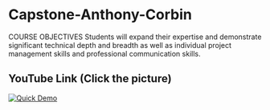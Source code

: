# Capstone-Anthony-Corbin
COURSE OBJECTIVES  Students will expand their expertise and demonstrate significant technical depth and breadth as well as individual project management skills and professional communication skills.

YouTube Link (Click the picture)
-----------------
[![Quick Demo](http://i.imgur.com/osbjQEd.png)](https://www.youtube.com/watch?v=Ck5PG0yFCVs)
